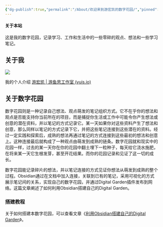 ```yaml
---
{"dg-publish":true,"permalink":"/About/欢迎来到游宏凯的数字花园/","pinned":true,"tags":["数字花园","gardenEntry"],"created":"2024-03-04T02:11:09.531+08:00","updated":"2024-03-09T18:08:56.103+08:00"}
---
```


#### 关于本站

这是我的数字花园，记录学习、工作和生活中的一些零碎的观点、想法和一些学习笔记。

## 关于我

![](https://yuis.io/sites/default/files/logo_0.png)

我的个人介绍 [游宏凯 | 游鱼思工作室 (yuis.io)](https://yuis.io/cn/about)

## 关于数字花园
  

数字花园则是一种记录自己想法、观点萌发的笔记组织方式。它不在乎你的想法和观点是否能支持你当前所在的项目，而是捕捉你生活或工作中可能令你产生想法或创意的潜在资料，并以笔记的方式记录它。某一天如果你对这些资料产生了想法和创意，那么同样以笔记的方式记录下它，并把这些笔记连接到这些潜在的资料。经过一定实践和探索后，成熟的想法再通过笔记的方式连接到这些最初的想法和创意上。这种连接最后就构成了一种观点由萌发到成熟的链条。数字花园就和现实中的花园一样，过去的某一天你在你的花园中翻土埋下一粒种子，每天给它浇水施肥，在将来某一天它生根发芽，甚至开花结果。而你的花园记录和见证了这一切的成长。  

数字花园能记录碎片的想法，并以笔记连接的方式见证你想法从萌发到成熟的整个过程。Obsidian通过在文档中加入连接，关联到已有的笔记，采用可视化的方式展示笔记间的关系，实现自己的数字花园，并通过Digital Garden插件发布到网络。这篇文章阐述了如何利用Obsidian搭建自己的Digital Garden。

### 搭建教程

关于如何搭建本数字花园，可以查看文章《[利用Obsidian搭建自己的Digital Garden](https://blog.rahc.top/article/tech-share-mydigitalgarden.html)》。